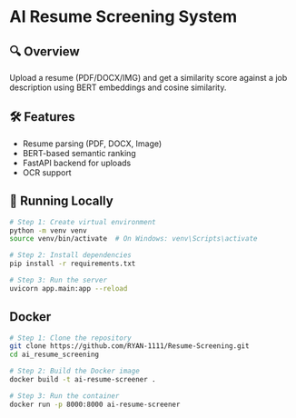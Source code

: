 # AI Resume Screening System

## 🔍 Overview
Upload a resume (PDF/DOCX/IMG) and get a similarity score against a job description using BERT embeddings and cosine similarity.

## 🛠️ Features
- Resume parsing (PDF, DOCX, Image)
- BERT-based semantic ranking
- FastAPI backend for uploads
- OCR support

## 🚀 Running Locally

```bash
# Step 1: Create virtual environment
python -m venv venv
source venv/bin/activate  # On Windows: venv\Scripts\activate

# Step 2: Install dependencies
pip install -r requirements.txt

# Step 3: Run the server
uvicorn app.main:app --reload
```

## Docker

```bash
# Step 1: Clone the repository
git clone https://github.com/RYAN-1111/Resume-Screening.git
cd ai_resume_screening

# Step 2: Build the Docker image
docker build -t ai-resume-screener .

# Step 3: Run the container
docker run -p 8000:8000 ai-resume-screener

```
